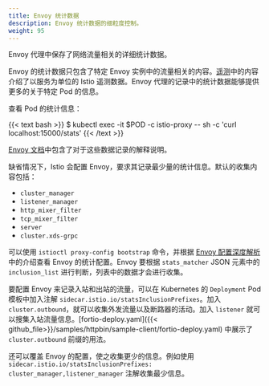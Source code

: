 ```yaml
---
title: Envoy 统计数据
description: Envoy 统计数据的细粒度控制。
weight: 95
---
```


Envoy 代理中保存了网络流量相关的详细统计数据。

Envoy 的统计数据只包含了特定 Envoy 实例中的流量相关的内容。[遥测](/zh/docs/tasks/telemetry)中的内容介绍了以服务为单位的 Istio 遥测数据。Envoy 代理的记录中的统计数据能够提供更多的关于特定 Pod 的信息。

查看 Pod 的统计信息：

{{< text bash >}}
$ kubectl exec -it $POD  -c istio-proxy  -- sh -c 'curl localhost:15000/stats'
{{< /text >}}

[Envoy 文档](https://www.envoyproxy.io/docs/envoy/latest/configuration/upstream/cluster_manager/cluster_stats)中包含了对于这些数据记录的解释说明。

缺省情况下，Istio 会配置 Envoy，要求其记录最少量的统计信息。默认的收集内容包括：

- `cluster_manager`
- `listener_manager`
- `http_mixer_filter`
- `tcp_mixer_filter`
- `server`
- `cluster.xds-grpc`

可以使用 `istioctl proxy-config bootstrap` 命令，并根据 [Envoy 配置深度解析](/zh/docs/ops/traffic-management/proxy-cmd/#envoy-配置深度解析)中的介绍查看 Envoy 的统计配置。Envoy 要根据 `stats_matcher` JSON 元素中的 `inclusion_list` 进行判断，列表中的数据才会进行收集。

要配置 Envoy 来记录入站和出站的流量，可以在 Kubernetes 的 `Deployment` Pod 模板中加入注解 `sidecar.istio.io/statsInclusionPrefixes`。加入 `cluster.outbound`，就可以收集外发流量以及断路器的活动。加入 `listener` 就可以搜集入站流量信息。[fortio-deploy.yaml]({{< github_file>}}/samples/httpbin/sample-client/fortio-deploy.yaml) 中展示了 `cluster.outbound` 前缀的用法。

还可以覆盖 Envoy 的配置，使之收集更少的信息。例如使用 `sidecar.istio.io/statsInclusionPrefixes: cluster_manager,listener_manager` 注解收集最少信息。
